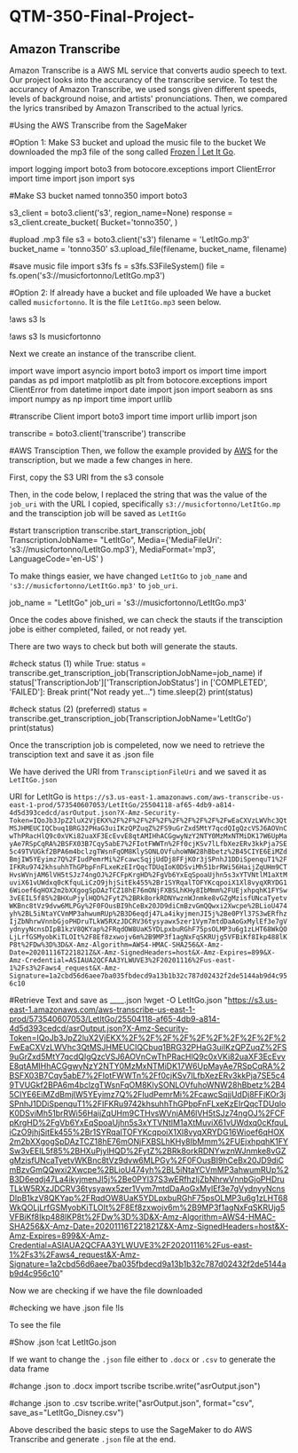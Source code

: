 # QTM-350-Final-Project-
## Amazon Transcribe 
Amazon Transcribe is a AWS ML service that converts audio speech to text. Our project looks into the accurancy of the transcribe service.
To test the accurancy of Amazon Transcribe, we used songs given different speeds, levels of background noise, and artists' pronunciations. Then, we compared the lyrics transribed by Amazon Transcribed to the actual lyrics. 

#Using the AWS Transcribe from the SageMaker





#Option 1: Make S3 bucket and upload the music file to the bucket
We downloaded the mp3 file of the song called [Frozen | Let It Go](http://weathertron.keminglabs.com/p/let-it-go-lyrics-frozen-full-song-mp3-download/punpun).

import logging
import boto3
from botocore.exceptions import ClientError
import time
import json
import sys

#Make S3 bucket named tonno350
import boto3

s3_client = boto3.client('s3', region_name=None)
response = s3_client.create_bucket(
  Bucket='tonno350',
)


#upload .mp3 file 
s3 = boto3.client('s3')
filename = 'LetItGo.mp3'
bucket_name = 'tonno350'
s3.upload_file(filename, bucket_name, filename)

#save music file
import s3fs
fs = s3fs.S3FileSystem()
file = fs.open('s3://musicfortonno/LetItGo.mp3')


#Option 2: If already have a bucket and file uploaded
We have a bucket called `musicfortonno`. It is the file `LetItGo.mp3` seen below.

!aws s3 ls

!aws s3 ls musicfortonno

Next we create an instance of the transcribe client.

import wave
import asyncio
import boto3
import os
import time
import pandas as pd
import matplotlib as plt
from botocore.exceptions import ClientError
from datetime import date
import json
import seaborn as sns
import numpy as np
import time
import urllib

#transcribe Client
import boto3
import time
import urllib
import json

transcribe = boto3.client('transcribe')
transcribe

#AWS Transciption
Then, we follow the example provided by [AWS](https://docs.aws.amazon.com/transcribe/latest/dg/getting-started-python.html) for the transcription, but we made a few changes in here.

First, copy the S3 URI from the s3 console 

Then, in the code below, I replaced the string that was the value of the `job_uri` with the URL I copied, specifically ``s3://musicfortonno/LetItGo.mp`` and the transciption job will be saved as ``LetItGo``

#start transcription 
transcribe.start_transcription_job(
    TranscriptionJobName= "LetItGo",
    Media={'MediaFileUri': 's3://musicfortonno/LetItGo.mp3'},
    MediaFormat='mp3',
    LanguageCode='en-US'
)

To make things easier, we have changed ``LetItGo`` to ``job_name`` and ``'s3://musicfortonno/LetItGo.mp3'`` to ``job_uri``.

job_name = "LetItGo"
job_uri = 's3://musicfortonno/LetItGo.mp3'

Once the codes above finished, we can check the stauts if the transciption jobe is either completed, failed, or not ready yet.

There are two ways to check but both will generate the stauts.

#check status (1)
while True:
    status = transcribe.get_transcription_job(TranscriptionJobName=job_name)
    if status['TranscriptionJob']['TranscriptionJobStatus'] in ['COMPLETED', 'FAILED']:
        Break
    print("Not ready yet...")
    time.sleep(2)
print(status)

#check status (2) (preferred)
status = transcribe.get_transcription_job(TranscriptionJobName='LetItGo')
print(status)

Once the transcription job is compeleted, now we need to retrieve the transciption text and save it as .json file

We have derived the URI from ``TransciptionFileUri`` and we saved it as ``LetItGo.json``

URI for LetItGo is ``https://s3.us-east-1.amazonaws.com/aws-transcribe-us-east-1-prod/573540607053/LetItGo/25504118-af65-4db9-a814-4d5d393cedcd/asrOutput.json?X-Amz-Security-Token=IQoJb3JpZ2luX2VjEKX%2F%2F%2F%2F%2F%2F%2F%2F%2F%2FwEaCXVzLWVhc3QtMSJHMEUCIQCbuq1BRG32PHaG3uiIKzQPZuqZ%2FS9uGrZxd5MtY7qcdQIgQzcVSJ6AOVnCwThPRacHlQ9c0xVKi82uaXF3EcEvvE8qtAMIHhACGgwyNzY2NTY0MzMxNTMiDK17W6UpMayAe7RSpCqRA%2BSFX03B7Cqy5abE7%2FIotFWWTn%2Ff0cjKSv7lLfbXezERv3kkPja7SE5c49TVUGkf2BPA6m4bclzgTWsnFqOM8KlySONLOVfuhoWNW28hBbetz%2B45CIYE6EiMZdBmjIW5YEyimz7Q%2FIudPemrMi%2FcawcSqjjUdDj8FFjKOr3jSPnhJ1DDiSpenquT1%2FIFKRu9742khsuhhThGPbpFnFLxeKzEIrQqcTDUqIoK0DSviMh51brRWi56HaijZqUHm9CTHvsWVnjAM6lVH5tSJz74ngOJ%2FCFpKrgHD%2FgVb6YxEqSpoaUjhn5s3xYTVNtlM1aXtMuviX61vUWdxq0cKfquLiCzO9jhjSitEk455%2Br1SYRqalTOFYKcqpoiX1Xl8vyqXRYDG16Wioef6qHOX2m2bXXgogSpDAzTCZ18hE76mONjFXBSLhKHy8IbMmm%2FUEjxhpqhK1FYSw3vEEIL5f85%2BHXuPjylHQD%2FytZ%2BRk8orkRDNYwznWJnmke8vGZgMzisfUNcaTyetvWKBnc8tVz9dvw6MLPGy%2F0FOusBI9hCeBx20JD9diCmBzvGmQQwxi2Xwcpe%2BLioU474yh%2BL5iNtaYCVmMP3ahwumRUp%2B3D6eqdj47La4ikyjmenJI5j%2Be0PYl37S3wERfhzIjZbNhrwVnnbGjoPHDruTLkW5RXzJDCRV36tysyawx5zer1Vym7mtdDaAoGxMylEf3e7gVydnyyNcnsDIpB1kzV8QKYap%2FRqdOW8UaK5YDLpxbuRGhF75psOLMP3u6g1zLHT68WkQOLjLrfGSMyobKiTLOIt%2F8Ef8zxwojv6m%2B9MP3f1agNxFqSKRUjg5VFBiKf8Ikp488lKP8t%2FDw%3D%3D&X-Amz-Algorithm=AWS4-HMAC-SHA256&X-Amz-Date=20201116T221821Z&X-Amz-SignedHeaders=host&X-Amz-Expires=899&X-Amz-Credential=ASIAUA2QCFAA3YLWUVE3%2F20201116%2Fus-east-1%2Fs3%2Faws4_request&X-Amz-Signature=1a2cbd56d6aee7ba035fbdecd9a13b1b32c787d02432f2de5144ab9d4c956c10``

#Retrieve Text and save as ____.json
!wget -O LetItGo.json "https://s3.us-east-1.amazonaws.com/aws-transcribe-us-east-1-prod/573540607053/LetItGo/25504118-af65-4db9-a814-4d5d393cedcd/asrOutput.json?X-Amz-Security-Token=IQoJb3JpZ2luX2VjEKX%2F%2F%2F%2F%2F%2F%2F%2F%2F%2FwEaCXVzLWVhc3QtMSJHMEUCIQCbuq1BRG32PHaG3uiIKzQPZuqZ%2FS9uGrZxd5MtY7qcdQIgQzcVSJ6AOVnCwThPRacHlQ9c0xVKi82uaXF3EcEvvE8qtAMIHhACGgwyNzY2NTY0MzMxNTMiDK17W6UpMayAe7RSpCqRA%2BSFX03B7Cqy5abE7%2FIotFWWTn%2Ff0cjKSv7lLfbXezERv3kkPja7SE5c49TVUGkf2BPA6m4bclzgTWsnFqOM8KlySONLOVfuhoWNW28hBbetz%2B45CIYE6EiMZdBmjIW5YEyimz7Q%2FIudPemrMi%2FcawcSqjjUdDj8FFjKOr3jSPnhJ1DDiSpenquT1%2FIFKRu9742khsuhhThGPbpFnFLxeKzEIrQqcTDUqIoK0DSviMh51brRWi56HaijZqUHm9CTHvsWVnjAM6lVH5tSJz74ngOJ%2FCFpKrgHD%2FgVb6YxEqSpoaUjhn5s3xYTVNtlM1aXtMuviX61vUWdxq0cKfquLiCzO9jhjSitEk455%2Br1SYRqalTOFYKcqpoiX1Xl8vyqXRYDG16Wioef6qHOX2m2bXXgogSpDAzTCZ18hE76mONjFXBSLhKHy8IbMmm%2FUEjxhpqhK1FYSw3vEEIL5f85%2BHXuPjylHQD%2FytZ%2BRk8orkRDNYwznWJnmke8vGZgMzisfUNcaTyetvWKBnc8tVz9dvw6MLPGy%2F0FOusBI9hCeBx20JD9diCmBzvGmQQwxi2Xwcpe%2BLioU474yh%2BL5iNtaYCVmMP3ahwumRUp%2B3D6eqdj47La4ikyjmenJI5j%2Be0PYl37S3wERfhzIjZbNhrwVnnbGjoPHDruTLkW5RXzJDCRV36tysyawx5zer1Vym7mtdDaAoGxMylEf3e7gVydnyyNcnsDIpB1kzV8QKYap%2FRqdOW8UaK5YDLpxbuRGhF75psOLMP3u6g1zLHT68WkQOLjLrfGSMyobKiTLOIt%2F8Ef8zxwojv6m%2B9MP3f1agNxFqSKRUjg5VFBiKf8Ikp488lKP8t%2FDw%3D%3D&X-Amz-Algorithm=AWS4-HMAC-SHA256&X-Amz-Date=20201116T221821Z&X-Amz-SignedHeaders=host&X-Amz-Expires=899&X-Amz-Credential=ASIAUA2QCFAA3YLWUVE3%2F20201116%2Fus-east-1%2Fs3%2Faws4_request&X-Amz-Signature=1a2cbd56d6aee7ba035fbdecd9a13b1b32c787d02432f2de5144ab9d4c956c10"

Now we are checking if we have the file downloaded

#checking we have .json file
!ls

To see the file

#Show .json
!cat LetItGo.json

If we want to change the ``.json`` file either to ``.docx`` or ``.csv`` to generate the data frame

#change .json to .docx
import tscribe
tscribe.write("asrOutput.json")

#change .json to .csv
tscribe.write("asrOutput.json", format="csv", save_as="LetItGo_Disney.csv")

Above described the basic steps to use the SageMaker to do AWS Transcribe and generate ``.json`` file at the end.

